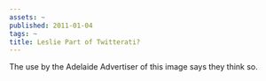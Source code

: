 ```yaml
---
assets: ~
published: 2011-01-04
tags: ~
title: Leslie Part of Twitterati?
---
```

The use by the Adelaide Advertiser of this image says they think so.